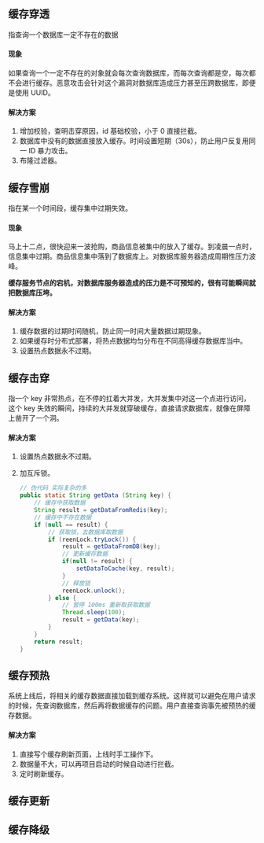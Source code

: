 ## 缓存穿透

指查询一个数据库一定不存在的数据

#### 现象

如果查询一个一定不存在的对象就会每次查询数据库，而每次查询都是空，每次都不会进行缓存。恶意攻击会针对这个漏洞对数据库造成压力甚至压跨数据库，即便是使用 UUID。



#### 解决方案

1. 增加校验，查明击穿原因，id 基础校验，小于 0 直接拦截。
2. 数据库中没有的数据直接放入缓存。时间设置短期（30s），防止用户反复用同一 ID 暴力攻击。
3. 布隆过滤器。



## 缓存雪崩

指在某一个时间段，缓存集中过期失效。

#### 现象

马上十二点，很快迎来一波抢购，商品信息被集中的放入了缓存。到凌晨一点时，信息集中过期。商品信息集中落到了数据库上。对数据库服务器造成周期性压力波峰。

**缓存服务节点的宕机，对数据库服务器造成的压力是不可预知的，很有可能瞬间就把数据库压垮。**



#### 解决方案

1. 缓存数据的过期时间随机，防止同一时间大量数据过期现象。
2. 如果缓存时分布式部署，将热点数据均匀分布在不同高得缓存数据库当中。
3. 设置热点数据永不过期。



## 缓存击穿

指一个 key 非常热点，在不停的扛着大并发，大并发集中对这一个点进行访问，这个 key 失效的瞬间，持续的大并发就穿破缓存，直接请求数据库，就像在屏障上凿开了一个洞。



#### 解决方案

1. 设置热点数据永不过期。

2. 加互斥锁。

   ```java
   // 伪代码 实际复杂的多
   public static String getData (String key) {
       // 缓存中获取数据
       String result = getDataFromRedis(key);
       // 缓存中不存在数据
       if (null == result) {
           // 获取锁，去数据库取数据
           if (reenLock.tryLock()) {
               result = getDataFromDB(key);
               // 更新缓存数据
               if(null != result) {
                   setDataToCache(key, result);
               }
               // 释放锁
               reenLock.unlock();
           } else {
               // 暂停 100ms 重新取获取数据
               Thread.sleep(100);
               result = getData(key);
           }
       }
       return result;
   }
   ```

   

## 缓存预热

系统上线后，将相关的缓存数据直接加载到缓存系统。这样就可以避免在用户请求的时候，先查询数据库，然后再将数据缓存的问题。用户直接查询事先被预热的缓存数据。



#### 解决方案

1. 直接写个缓存刷新页面，上线时手工操作下。
2. 数据量不大，可以再项目启动的时候自动进行拦截。
3. 定时刷新缓存。



## 缓存更新



## 缓存降级

